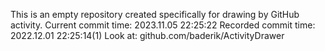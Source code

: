 This is an empty repository created specifically for drawing by GitHub activity.
Current commit time: 2023.11.05 22:25:22
Recorded commit time: 2022.12.01 22:25:14(1)
Look at: github.com/baderik/ActivityDrawer
